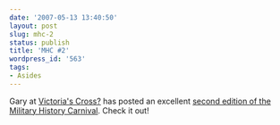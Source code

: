 ```yaml
---
date: '2007-05-13 13:40:50'
layout: post
slug: mhc-2
status: publish
title: 'MHC #2'
wordpress_id: '563'
tags:
- Asides
---
```


Gary at [Victoria's Cross?](http://victoriacross.wordpress.com) has posted an excellent [second edition of the Military History Carnival](http://victoriacross.wordpress.com/2007/05/13/military-history-carnival-2/). Check it out!
